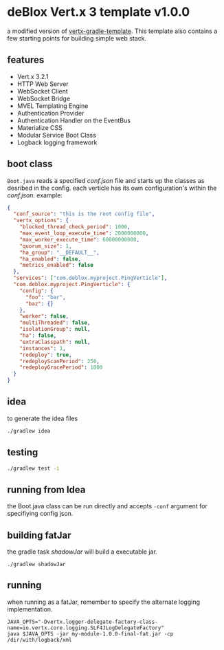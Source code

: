# deBlox Vert.x 3 template v1.0.0
a modified version of [vertx-gradle-template](https://github.com/vert-x/vertx-gradle-template). This template also contains
a few starting points for building simple web stack.

## features
* Vert.x 3.2.1
* HTTP Web Server
* WebSocket Client
* WebSocket Bridge
* MVEL Templating Engine
* Authentication Provider
* Authentication Handler on the EventBus
* Materialize CSS
* Modular Service Boot Class
* Logback logging framework

## boot class
`Boot.java` reads a specified *conf.json* file and starts up the classes as desribed in the config. each verticle has its own configuration's within the *conf.json*. example:

```json
{
  "conf_source": "this is the root config file",
  "vertx_options": {
    "blocked_thread_check_period": 1000,
    "max_event_loop_execute_time": 2000000000,
    "max_worker_execute_time": 60000000000,
    "quorum_size": 1,
    "ha_group": "__DEFAULT__",
    "ha_enabled": false,
    "metrics_enabled": false
  },
  "services": ["com.deblox.myproject.PingVerticle"],
  "com.deblox.myproject.PingVerticle": {
    "config": {
      "foo": "bar",
      "baz": {}
    },
    "worker": false,
    "multiThreaded": false,
    "isolationGroup": null,
    "ha": false,
    "extraClasspath": null,
    "instances": 1,
    "redeploy": true,
    "redeployScanPeriod": 250,
    "redeployGracePeriod": 1000
  }
}
```

## idea
to generate the idea files

```sh
./gradlew idea
```

## testing

```sh
./gradlew test -i
```

## running from Idea
the Boot.java class can be run directly and accepts `-conf` argument for specifiying config json.


## building fatJar
the gradle task *shadowJar* will build a executable jar.

```
./gradlew shadowJar
```

## running
when running as a fatJar, remember to specify the alternate logging implementation.


```
JAVA_OPTS="-Dvertx.logger-delegate-factory-class-name=io.vertx.core.logging.SLF4JLogDelegateFactory"
java $JAVA_OPTS -jar my-module-1.0.0-final-fat.jar -cp /dir/with/logback/xml
```

